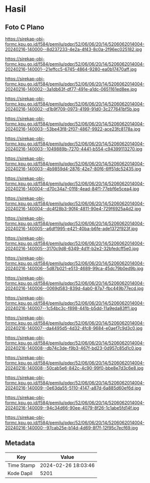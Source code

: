 # Hasil

## Foto C Plano

https://sirekap-obj-formc.kpu.go.id/f584/pemilu/pdpr/52/06/06/20/14/5206062014004-20240216-140000--8d237233-4e2a-4f43-8c0a-2f96ec025182.jpg

https://sirekap-obj-formc.kpu.go.id/f584/pemilu/pdpr/52/06/06/20/14/5206062014004-20240216-140001--21effcc5-6745-4864-9280-ea0b17470aff.jpg

https://sirekap-obj-formc.kpu.go.id/f584/pemilu/pdpr/52/06/06/20/14/5206062014004-20240216-140002--3a1db63f-df77-491e-a1dc-0651161ed8ee.jpg

https://sirekap-obj-formc.kpu.go.id/f584/pemilu/pdpr/52/06/06/20/14/5206062014004-20240216-140002--d1b9f709-0973-4199-91d0-3c277641bf5b.jpg

https://sirekap-obj-formc.kpu.go.id/f584/pemilu/pdpr/52/06/06/20/14/5206062014004-20240216-140003--53be43f8-2f07-4867-9922-ace23fc8178a.jpg

https://sirekap-obj-formc.kpu.go.id/f584/pemilu/pdpr/52/06/06/20/14/5206062014004-20240216-140003--1049889b-7270-4441-b554-c94399113270.jpg

https://sirekap-obj-formc.kpu.go.id/f584/pemilu/pdpr/52/06/06/20/14/5206062014004-20240216-140003--4b9859d4-2876-42e7-80f6-6ff51dc52435.jpg

https://sirekap-obj-formc.kpu.go.id/f584/pemilu/pdpr/52/06/06/20/14/5206062014004-20240216-140004--d70c34a7-01f8-4ead-84f1-77ebf6e5cea4.jpg

https://sirekap-obj-formc.kpu.go.id/f584/pemilu/pdpr/52/06/06/20/14/5206062014004-20240216-140004--dc4f28b3-90f4-4811-90e4-729f6925a4d2.jpg

https://sirekap-obj-formc.kpu.go.id/f584/pemilu/pdpr/52/06/06/20/14/5206062014004-20240216-140005--a6df1995-e421-40ba-b6fe-ade1372f923f.jpg

https://sirekap-obj-formc.kpu.go.id/f584/pemilu/pdpr/52/06/06/20/14/5206062014004-20240216-140005--3170c9d8-6349-4d1f-b2e2-32bfedcff5e0.jpg

https://sirekap-obj-formc.kpu.go.id/f584/pemilu/pdpr/52/06/06/20/14/5206062014004-20240216-140006--5d87b021-e513-4689-99ca-45dc79b0ed9b.jpg

https://sirekap-obj-formc.kpu.go.id/f584/pemilu/pdpr/52/06/06/20/14/5206062014004-20240216-140006--0069d583-839d-4ab0-87a7-fbc449b77ecd.jpg

https://sirekap-obj-formc.kpu.go.id/f584/pemilu/pdpr/52/06/06/20/14/5206062014004-20240216-140007--1c54bc3c-f898-441b-b5dd-11a9eda83ff1.jpg

https://sirekap-obj-formc.kpu.go.id/f584/pemilu/pdpr/52/06/06/20/14/5206062014004-20240216-140007--da4495d5-4d32-4fc8-9684-e0aef7c9d3c0.jpg

https://sirekap-obj-formc.kpu.go.id/f584/pemilu/pdpr/52/06/06/20/14/5206062014004-20240216-140008--db74c3de-f9b3-467f-bd23-0d957c85d1c0.jpg

https://sirekap-obj-formc.kpu.go.id/f584/pemilu/pdpr/52/06/06/20/14/5206062014004-20240216-140008--50cab5e6-842c-4c90-99f0-bbe8e7d3c6e8.jpg

https://sirekap-obj-formc.kpu.go.id/f584/pemilu/pdpr/52/06/06/20/14/5206062014004-20240216-140009--0e63da55-5110-4147-a87d-6a885d60ef6d.jpg

https://sirekap-obj-formc.kpu.go.id/f584/pemilu/pdpr/52/06/06/20/14/5206062014004-20240216-140009--94c34d66-90ee-4079-8f26-1c1abe5fd14f.jpg

https://sirekap-obj-formc.kpu.go.id/f584/pemilu/pdpr/52/06/06/20/14/5206062014004-20240216-140000--97cab25e-b14d-4d69-8f7f-12f95c7ecf69.jpg


## Metadata

| Key        | Value               |
| ---------- | ------------------- |
| Time Stamp | 2024-02-26 18:03:46 |
| Kode Dapil | 5201                |



